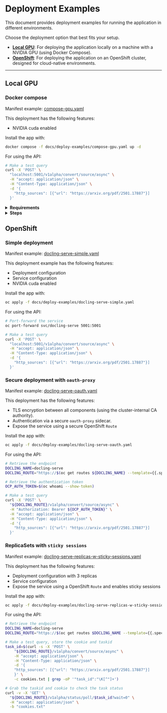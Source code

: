 # Deployment Examples

This document provides deployment examples for running the application in different environments.

Choose the deployment option that best fits your setup.

- **[Local GPU](#local-gpu)**: For deploying the application locally on a machine with a NVIDIA GPU (using Docker Compose).
- **[OpenShift](#openshift)**: For deploying the application on an OpenShift cluster, designed for cloud-native environments.

---

## Local GPU

### Docker compose

Manifest example: [compose-gpu.yaml](./deploy-examples/compose-gpu.yaml)

This deployment has the following features:

- NVIDIA cuda enabled

Install the app with:

```sh
docker compose -f docs/deploy-examples/compose-gpu.yaml up -d
```

For using the API:

```sh
# Make a test query
curl -X 'POST' \
  "localhost:5001/v1alpha/convert/source/async" \
  -H "accept: application/json" \
  -H "Content-Type: application/json" \
  -d '{
    "http_sources": [{"url": "https://arxiv.org/pdf/2501.17887"}]
  }'
```

<details>
<summary><b>Requirements</b></summary>

- debian/ubuntu/rhel/fedora/opensuse
- docker
- nvidia drivers >=550.54.14
- nvidia-container-toolkit

Docs:

- [NVIDIA Container Toolkit](https://docs.nvidia.com/datacenter/cloud-native/container-toolkit/latest/supported-platforms.html)
- [CUDA Toolkit Release Notes](https://docs.nvidia.com/cuda/cuda-toolkit-release-notes/index.html#id6)

</details>

<details>
<summary><b>Steps</b></summary>

1. Check driver version and which GPU you want to use (0/1/2/3.. and update [compose-gpu.yaml](./deploy-examples/compose-gpu.yaml) file or use `count: all`)

    ```sh
    nvidia-smi
    ```

2. Check if the NVIDIA Container Toolkit is installed/updated

    ```sh
    # debian
    dpkg -l | grep nvidia-container-toolkit
    ```

    ```sh
    # rhel
    rpm -q nvidia-container-toolkit
    ```

    NVIDIA Container Toolkit install steps can be found here:

    <https://docs.nvidia.com/datacenter/cloud-native/container-toolkit/latest/install-guide.html>

3. Check which runtime is being used by Docker

    ```sh
    # docker
    docker info | grep -i runtime
    ```

4. If the default Docker runtime changes back from 'nvidia' to 'default' after restarting the Docker service (optional):

    Backup the daemon.json file:

    ```sh
    sudo cp /etc/docker/daemon.json /etc/docker/daemon.json.bak
    ```

    Update the daemon.json file:

    ```sh
    echo '{
      "runtimes": {
        "nvidia": {
          "path": "nvidia-container-runtime"
        }
      },
      "default-runtime": "nvidia"
    }' | sudo tee /etc/docker/daemon.json > /dev/null
    ```

    Restart the Docker service:

    ```sh
    sudo systemctl restart docker
    ```

    Confirm 'nvidia' is the default runtime used by Docker by repeating step 3.

5. Run the container:

    ```sh
    docker compose -f docs/deploy-examples/compose-gpu.yaml up -d
    ```

</details>

## OpenShift

### Simple deployment

Manifest example: [docling-serve-simple.yaml](./deploy-examples/docling-serve-simple.yaml)

This deployment example has the following features:

- Deployment configuration
- Service configuration
- NVIDIA cuda enabled

Install the app with:

```sh
oc apply -f docs/deploy-examples/docling-serve-simple.yaml
```

For using the API:

```sh
# Port-forward the service
oc port-forward svc/docling-serve 5001:5001

# Make a test query
curl -X 'POST' \
  "localhost:5001/v1alpha/convert/source/async" \
  -H "accept: application/json" \
  -H "Content-Type: application/json" \
  -d '{
    "http_sources": [{"url": "https://arxiv.org/pdf/2501.17887"}]
  }'
```

### Secure deployment with `oauth-proxy`

Manifest example: [docling-serve-oauth.yaml](./deploy-examples/docling-serve-oauth.yaml)

This deployment has the following features:

- TLS encryption between all components (using the cluster-internal CA authority).
- Authentication via a secure `oauth-proxy` sidecar.
- Expose the service using a secure OpenShift `Route`

Install the app with:

```sh
oc apply -f docs/deploy-examples/docling-serve-oauth.yaml
```

For using the API:

```sh
# Retrieve the endpoint
DOCLING_NAME=docling-serve
DOCLING_ROUTE="https://$(oc get routes ${DOCLING_NAME} --template={{.spec.host}})"

# Retrieve the authentication token
OCP_AUTH_TOKEN=$(oc whoami --show-token)

# Make a test query
curl -X 'POST' \
  "${DOCLING_ROUTE}/v1alpha/convert/source/async" \
  -H "Authorization: Bearer ${OCP_AUTH_TOKEN}" \
  -H "accept: application/json" \
  -H "Content-Type: application/json" \
  -d '{
    "http_sources": [{"url": "https://arxiv.org/pdf/2501.17887"}]
  }'
```

### ReplicaSets with `sticky sessions`

Manifest example: [docling-serve-replicas-w-sticky-sessions.yaml](./deploy-examples/docling-serve-replicas-w-sticky-sessions.yaml)

This deployment has the following features:

- Deployment configuration with 3 replicas
- Service configuration
- Expose the service using a OpenShift `Route` and enables sticky sessions

Install the app with:

```sh
oc apply -f docs/deploy-examples/docling-serve-replicas-w-sticky-sessions.yaml
```

For using the API:

```sh
# Retrieve the endpoint
DOCLING_NAME=docling-serve
DOCLING_ROUTE="https://$(oc get routes $DOCLING_NAME --template={{.spec.host}})"

# Make a test query, store the cookie and taskid
task_id=$(curl -s -X 'POST' \
    "${DOCLING_ROUTE}/v1alpha/convert/source/async" \
    -H "accept: application/json" \
    -H "Content-Type: application/json" \
    -d '{
    "http_sources": [{"url": "https://arxiv.org/pdf/2501.17887"}]
    }' \
    -c cookies.txt | grep -oP '"task_id":"\K[^"]+')
```

```sh
# Grab the taskid and cookie to check the task status
curl -v -X 'GET' \
  "${DOCLING_ROUTE}/v1alpha/status/poll/$task_id?wait=0" \
  -H "accept: application/json" \
  -b "cookies.txt"
```
